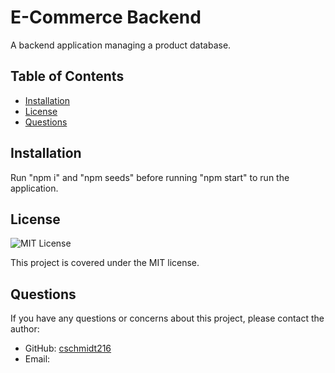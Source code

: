 # E-Commerce Backend

A backend application managing a product database.

## Table of Contents

- [Installation](#installation)
- [License](#license)
- [Questions](#questions)

## Installation

Run "npm i" and "npm seeds" before running "npm start" to run the application.

## License

![MIT License](https://img.shields.io/badge/license-MIT-blue.svg)

This project is covered under the MIT license.

## Questions

If you have any questions or concerns about this project, please contact the author:

- GitHub: [cschmidt216](https://github.com/cschmidt216)
- Email: 